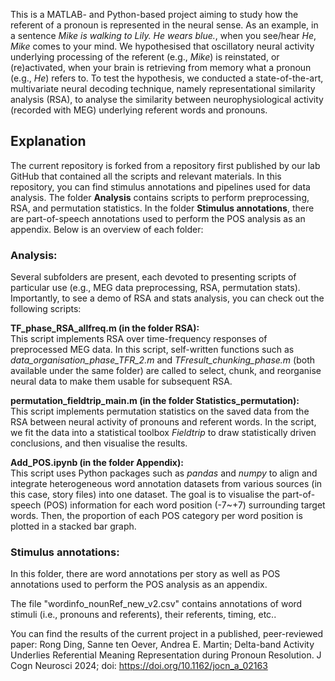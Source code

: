 This is a MATLAB- and Python-based project aiming to study how the referent of a pronoun is represented in the neural sense. As an example, in a sentence _Mike is walking to Lily. He wears blue._, when you see/hear _He_, _Mike_ comes to your mind. 
We hypothesised that oscillatory neural activity underlying processing of the referent (e.g., _Mike_) is reinstated, or (re)activated, when your brain is retrieving from memory what a pronoun (e.g., _He_) refers to. To test the hypothesis, we conducted a state-of-the-art, multivariate neural decoding technique, namely representational similarity analysis (RSA), to analyse the similarity between neurophysiological activity (recorded with MEG) underlying referent words and pronouns.

## Explanation
The current repository is forked from a repository first published by our lab GitHub that contained all the scripts and relevant materials. In this repository, you can find stimulus annotations and pipelines used for data analysis. The folder **Analysis** contains scripts to perform preprocessing, RSA, and permutation statistics. In the folder **Stimulus annotations**, there are part-of-speech annotations used to perform the POS analysis as an appendix. Below is an overview of each folder:

### Analysis:
Several subfolders are present, each devoted to presenting scripts of particular use (e.g., MEG data preprocessing, RSA, permutation stats). Importantly, to see a demo of RSA and stats analysis, you can check out the following scripts:

<b>TF_phase_RSA_allfreq.m (in the folder RSA):</b>\
This script implements RSA over time-frequency responses of preprocessed MEG data. In this script, self-written functions such as _data_organisation_phase_TFR_2.m_ and _TFresult_chunking_phase.m_ (both available under the same folder) are called to select, chunk, and reorganise neural data to make them usable for subsequent RSA.

<b>permutation_fieldtrip_main.m (in the folder Statistics_permutation):</b>\
This script implements permutation statistics on the saved data from the RSA between neural activity of pronouns and referent words. In the script, we fit the data into a statistical toolbox _Fieldtrip_ to draw statistically driven conclusions, and then visualise the results.

<b>Add_POS.ipynb (in the folder Appendix):</b>\
This script uses Python packages such as _pandas_ and _numpy_ to align and integrate heterogeneous word annotation datasets from various sources (in this case, story files) into one dataset. The goal is to visualise the part-of-speech (POS) information for each word position (-7~+7) surrounding target words. Then, the proportion of each POS category per word position is plotted in a stacked bar graph.


### Stimulus annotations:
In this folder, there are word annotations per story as well as POS annotations used to perform the POS analysis as an appendix.

The file "wordinfo_nounRef_new_v2.csv" contains annotations of word stimuli (i.e., pronouns and referents), their referents, timing, etc..

You can find the results of the current project in a published, peer-reviewed paper: 
Rong Ding, Sanne ten Oever, Andrea E. Martin; Delta-band Activity Underlies Referential Meaning Representation during Pronoun Resolution. J Cogn Neurosci 2024; doi: https://doi.org/10.1162/jocn_a_02163
